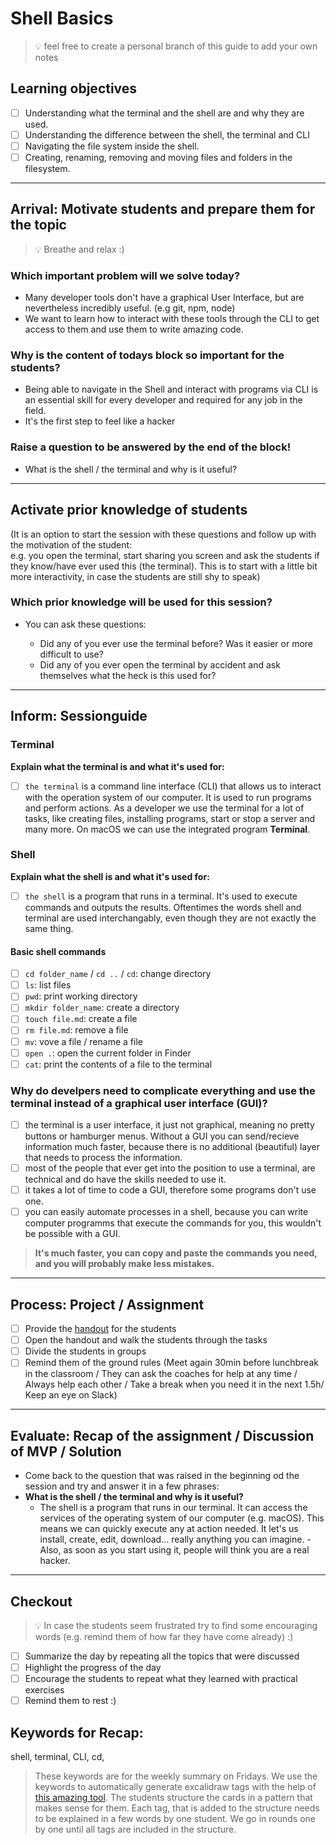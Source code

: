 # Shell Basics

> 💡 feel free to create a personal branch of this guide to add your own notes

## Learning objectives

- [ ] Understanding what the terminal and the shell are and why they are used.
- [ ] Understanding the difference between the shell, the terminal and CLI
- [ ] Navigating the file system inside the shell.
- [ ] Creating, renaming, removing and moving files and folders in the filesystem.

---

## Arrival: Motivate students and prepare them for the topic

> 💡 Breathe and relax :)

### Which important problem will we solve today?

- Many developer tools don't have a graphical User Interface, but are nevertheless incredibly useful. (e.g git, npm, node)
- We want to learn how to interact with these tools through the CLI to get access to them and use them to write amazing code.


### Why is the content of todays block so important for the students?

- Being able to navigate in the Shell and interact with programs via CLI is an essential skill for every developer and required for any job in the field.
- It's the first step to feel like a hacker


### Raise a question to be answered by the end of the block!

- What is the shell / the terminal and why is it useful?

---

## Activate prior knowledge of students
(It is an option to start the session with these questions and follow up with the motivation of the student: <br>
e.g. you open the terminal, start sharing you screen and ask the students if they know/have ever used this (the terminal). This is to start with a little bit more interactivity, in case the students are still shy to speak) 

### Which prior knowledge will be used for this session?

- You can ask these questions:

    - Did any of you ever use the terminal before? Was it easier or more difficult to use?
    - Did any of you ever open the terminal by accident and ask themselves what the heck is this used for?

---

## Inform: Sessionguide

### Terminal

**Explain what the terminal is and what it's used for:**

- [ ] `the terminal` is a command line interface (CLI) that allows us to interact with the operation system of our computer. It is used to run programs and perform actions. As a developer we use the terminal for a lot of tasks, like creating files, installing programs, start or stop a server and many more. On macOS we can use the integrated program **Terminal**.

### Shell

**Explain what the shell is and what it's used for:**
- [ ] `the shell` is a program that runs in a terminal. It's used to execute commands and outputs the results. Oftentimes the words shell and terminal are used interchangably, even though they are not exactly the same thing.

#### Basic shell commands

- [ ] `cd folder_name` / `cd ..` / `cd`: change directory
- [ ] `ls`: list files
- [ ] `pwd`: print working directory
- [ ] `mkdir folder_name`: create a directory
- [ ] `touch file.md`: create a file
- [ ] `rm file.md`: remove a file
- [ ] `mv`: vove a file / rename a file
- [ ] `open .`: open the current folder in Finder
- [ ] `cat`: print the contents of a file to the terminal

### Why do develpers need to complicate everything and use the terminal instead of a graphical user interface (GUI)?

- [ ] the terminal is a user interface, it just not graphical, meaning no pretty buttons or hamburger menus. Without a GUI you can send/recieve information much faster, because there is no additional (beautiful) layer that needs to process the information.
- [ ] most of the people that ever get into the position to use a terminal, are technical and do have the skills needed to use it.
- [ ] it takes a lot of time to code a GUI, therefore some programs don't use one.
- [ ] you can easily automate processes in a shell, because you can write computer programms that execute the commands for you, this wouldn't be possible with a GUI.<br> 
> **It's much faster, you can copy and paste the commands you need, and you will probably make less mistakes.**
---

## Process: Project / Assignment

- [ ] Provide the [handout](shell-basics.md) for the students
- [ ] Open the handout and walk the students through the tasks
- [ ] Divide the students in groups
- [ ] Remind them of the ground rules (Meet again 30min before lunchbreak in the classroom / They can ask the coaches for help at any time / Always help each other / Take a break when you need it in the next 1.5h/ Keep an eye on Slack)

---

## Evaluate: Recap of the assignment / Discussion of MVP / Solution

- Come back to the question that was raised in the beginning od the session and try and answer it in a few phrases: <br>
- **What is the shell / the terminal and why is it useful?**
    - The shell is a program that runs in our terminal. It can access the services of the operating system of our computer (e.g. macOS). This means we can quickly execute any at action needed. It let's us install, create, edit, download... really anything you can imagine. - Also, as soon as you start using it, people will think you are a real hacker.

---

## Checkout

> 💡 In case the students seem frustrated try to find some encouraging words (e.g. remind them of how far they have come already) :)

- [ ] Summarize the day by repeating all the topics that were discussed
- [ ] Highlight the progress of the day
- [ ] Encourage the students to repeat what they learned with practical exercises
- [ ] Remind them to rest :)

## Keywords for Recap:

shell,
terminal,
CLI,
cd,


> These keywords are for the weekly summary on Fridays.
> We use the keywords to automatically generate excalidraw tags with the help of [this amazing tool](https://github.com/F-Kirchhoff/tag-cloud-generator).
> The students structure the cards in a pattern that makes sense for them. Each tag, that is added to the structure needs to be explained in a few words by one student. We go in rounds one by one until all tags are included in the structure.
